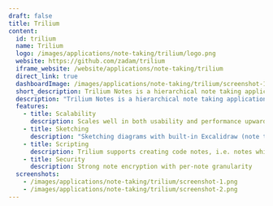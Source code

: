 ```yaml
---
draft: false
title: Trilium
content:
  id: trilium
  name: Trilium
  logo: /images/applications/note-taking/trilium/logo.png
  website: https://github.com/zadam/trilium
  iframe_website: /website/applications/note-taking/trilium
  direct_link: true
  dashboardImage: /images/applications/note-taking/trilium/screenshot-1.png
  short_description: Trilium Notes is a hierarchical note taking application with focus on building large personal knowledge bases.
  description: "Trilium Notes is a hierarchical note taking application with focus on building large personal knowledge bases. Features: Rich WYSIWYG note editing including e.g. tables, images and math with markdown autoformat. Support for editing notes with source code, including syntax highlighting."
  features:
    - title: Scalability
      description: Scales well in both usability and performance upwards of 100 000 notes
    - title: Sketching
      description: "Sketching diagrams with built-in Excalidraw (note type 'canvas')"
    - title: Scripting
      description: Trilium supports creating code notes, i.e. notes which allow you to store some programming code and highlight it. Special case is JavaScript code notes which can also be executed inside Trilium which can in conjunction with Script API provide extra functionality.
    - title: Security
      description: Strong note encryption with per-note granularity
  screenshots:
    - /images/applications/note-taking/trilium/screenshot-1.png
    - /images/applications/note-taking/trilium/screenshot-2.png
---
```

